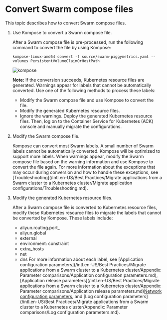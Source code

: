 # Convert Swarm compose files

This topic describes how to convert Swarm compose files.

1.  Use Kompose to convert a Swarm compose file.

    After a Swarm compose file is pre-processed, run the following command to convert the file by using Kompose:

    ```
    kompose-linux-amd64 convert -f source/swarm-piggymetrics.yaml --volumes PersistentVolumeClaimOrHostPath
    ```

    ![kompose](https://static-aliyun-doc.oss-accelerate.aliyuncs.com/assets/img/en-US/4077685061/p47978.png)

    **Note:** If the conversion succeeds, Kubernetes resource files are generated. Warnings appear for labels that cannot be automatically converted. Use one of the following methods to process these labels:

    -   Modify the Swarm compose file and use Kompose to convert the file.
    -   Modify the generated Kubernetes resource files.
    -   Ignore the warnings. Deploy the generated Kubernetes resource files. Then, log on to the Container Service for Kubernetes \(ACK\) console and manually migrate the configurations.
2.  Modify the Swarm compose file.

    Kompose can convert most Swarm labels. A small number of Swarm labels cannot be automatically converted. Kompose will be optimized to support more labels. When warnings appear, modify the Swarm compose file based on the warning information and use Kompose to convert the file again. For more information about the exceptions that may occur during conversion and how to handle these exceptions, see [Troubleshooting](/intl.en-US/Best Practices/Migrate applications from a Swarm cluster to a Kubernetes cluster/Migrate application configurations/Troubleshooting.md).

3.  Modify the generated Kubernetes resource files.

    After a Swarm compose file is converted to Kubernetes resource files, modify these Kubernetes resource files to migrate the labels that cannot be converted by Kompose. These labels include:

    -   aliyun.routing.port\_
    -   aliyun.global
    -   external
    -   environment: constraint
    -   extra\_hosts
    -   net
    -   dns
    For more information about each label, see [Application configuration parameters](/intl.en-US/Best Practices/Migrate applications from a Swarm cluster to a Kubernetes cluster/Appendix: Parameter comparisons/Application configuration parameters.md), [Application release parameters](/intl.en-US/Best Practices/Migrate applications from a Swarm cluster to a Kubernetes cluster/Appendix: Parameter comparisons/Application release parameters.md)[Network configuration parameters](t1862631.md#), and [Log configuration parameters](/intl.en-US/Best Practices/Migrate applications from a Swarm cluster to a Kubernetes cluster/Appendix: Parameter comparisons/Log configuration parameters.md).


